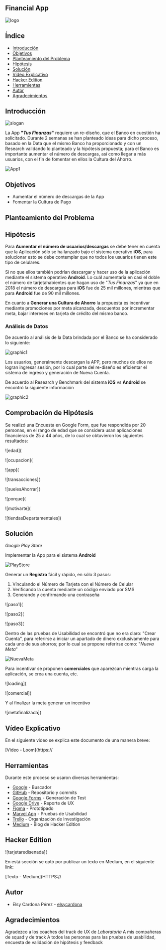 ## Financial App

![logo](https://github.com/elsycardona/FinancialApp/blob/master/imagenes/LogoTus.png)

## Índice

- [Introducción](#Introducción)
- [Objetivos](#Objetivos)
- [Planteamiento del Problema](#Planteamiento-del-Problema)
- [Hipótesis](#Hipótesis)
- [Solución](#Solución)
- [Vídeo Explicativo](#Vídeo-Explicativo)
- [Hacker Edition](#Hacker-Edition)
- [Herramientas](#Herramientas)
- [Autor](#Autor)
- [Agradecimientos](#agradecimientos)

## Introducción

![slogan](https://github.com/elsycardona/FinancialApp/blob/master/imagenes/sloganbanco.png)


La App **"_Tus Finanzas_"** requiere un re-diseño, que el Banco en cuestión ha solicitado.
Durante 2 semanas se han planteado ideas para dicho proceso, basado en la Data que el mismo Banco ha proporcionado y con un Research validando lo planteado y la hipótesis propuesta; para el Banco es importante aumentar el número de descargas, así como llegar a más usuarios, con el fin de fomentar en ellos la Cultura del Ahorro.

![App1](https://github.com/elsycardona/FinancialApp/blob/master/imagenes/hometarjeta.png?raw=true)


## Objetivos

* Aumentar el número de descargas de la App
* Fomentar la Cultura de Pago

## Planteamiento del Problema

## Hipótesis

Para **Aumentar el número de usuarios/descargas** se debe tener en cuenta que la Aplicación sólo se ha lanzado bajo el sistema operativo **iOS**, para solucionar esto se debe contemplar que no todos los usuarios tienen este tipo de celulares.

Si no que ellos también podrían descargar y hacer uso de la aplicación mediante el sistema operativo **Android**. Lo cuál aumentaría en casi el doble el número de tarjetahabientes que hagan uso de "_Tus Finanzas_" ya que en 2018 el número de descargas para **iOS** fue de 25 mil millones, mientras que para **Android** fue de 90 mil millones.

En cuanto a **Generar una Cultura de Ahorro** la propuesta es incentivar mediante promociones por meta alcanzada, descuentos por incrementar meta, bajar intereses  en tarjeta de crédito del mismo banco.

### Análisis de Datos

De acuerdo al análisis de la Data brindada por el Banco se ha considerado lo siguiente:

![graphic1](https://github.com/elsycardona/FinancialApp/blob/master/imagenes/descargaVsTiempo.png)

Los usuarios, generalmente descargan la APP, pero muchos de ellos no logran ingresar sesión, por lo cual parte del re-diseño es eficientar el sistema de ingreso y generación de Nueva Cuenta.


De acuerdo al Research y Benchmark del sistema **iOS** vs **Android** se encontró la siguiente información

![graphic2](https://github.com/elsycardona/FinancialApp/blob/master/imagenes/playstoredownloads.png)

## Comprobación de Hipótesis

Se realizó una Encuesta en Google Form, que fue respondida por 20 personas, en el rango de edad que se considera usan aplicaciones financieras de 25 a 44 años, de lo cual se obtuvieron los siguientes resultados:

![edad](

![ocupacion](

![app](

![transacciones](

![suelesAhorrar](

![porque](

![motivarte](

![tiendasDepartamentales](

## Solución

_Google Play Store_

Implementar la App para el sistema **Android**

![PlayStore](https://github.com/elsycardona/FinancialApp/blob/master/imagenes/playstore.png)

Generar un **Registro** fácil y rápido, en sólo 3 pasos:

1. Vínculando el Número de Tarjeta con el Número de Celular
2. Verificando la cuenta mediante un código enviado por SMS
3. Generando y confirmando una contraseña

![paso1](

![paso2](

![paso3](

Dentro de las pruebas de Usabilidad se encontró que no era claro: "Crear Cuenta", para referirse a iniciar un apartado de dinero exclusivamente para cada uno de sus ahorros; por lo cual se propone referirse como: "_Nueva Meta_"

![NuevaMeta](https://github.com/elsycardona/FinancialApp/blob/master/imagenes/metaicono.png)

Para incentivar se proponen **comerciales** que aparezcan mientras carga la aplicación, se crea una cuenta, etc.

![loading](

![comercial](

Y al finalizar la meta generar un incentivo

![metafinalizada](

## Vídeo Explicativo

En el siguiente video se explica este documento de una manera breve: 

[Video - Loom](https://

## Herramientas

Durante este proceso se usaron diversas herramientas:
- [Google](https://www.google.com/) - Buscador
- [GitHub](https://github.com/) - Repositorio y commits
- [Google Forms](https://www.google.com/forms/about/) - Generación de Test
- [Google Drive](https://www.google.com/intl/es-419/drive/) - Reporte de UX
- [Figma](https://www.figma.com/) - Prototipado
- [Marvel App](https://marvelapp.com/) - Pruebas de Usabilidad
- [Trello](https://trello.com) - Organización de Investigación
- [Medium](https://medium.com/) - Blog de Hacker Edition

## Hacker Edition

![tarjetaredisenada](

En está sección se optó por publicar un texto en Medium, en el siguiente link:

[Texto - Medium](HTTPS:// 

## Autor

- Elsy Cardona Pérez - [elsycardona](https://github.com/elsycardona/)

## Agradecimientos

Agradezco a los coaches del track de UX de _Laboratoria_
A mis compañeras de squad y de track
A todos las personas para las pruebas de usabilidad, encuesta de validación de hipótesis y feedback


